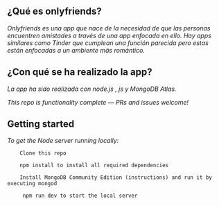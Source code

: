 ## ¿Qué es onlyfriends?

_Onlyfriends es una app que nace de la necesidad de que las personas encuentren amistades a través de una app enfocada en ello. Hay apps similares como Tinder que cumplean una función parecida pero estas están enfocadas a un ambiente más romántico._


## ¿Con qué se ha realizado la app?

_La app ha sido realizada con node.js , js y MongoDB Atlas._

_This repo is functionality complete — PRs and issues welcome!_

## Getting started

_To get the Node server running locally:_

```
    Clone this repo
    
    npm install to install all required dependencies

    Install MongoDB Community Edition (instructions) and run it by executing mongod

     npm run dev to start the local server

```
